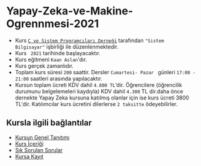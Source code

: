 # Yapay-Zeka-ve-Makine-Ogrennmesi-2021
+ Kurs [`C ve Sistem Programcıları Derneği`](http://www.csystem.org/) tarafından `"Sistem Bilgisayar"` işbirliği ile düzenlenmektedir.
+ Kurs ` 2021` tarihinde başlayacaktır.
+ Kurs eğitmeni `Kaan Aslan`'dır.
+ Kurs gerçek zamanlıdır.
+ Toplam kurs süresi `200` saattir. Dersler `Cumartesi- Pazar ` günleri `17:00 - 21:00` saatleri arasında yapılacaktır.
+ Kursun toplam ücreti KDV dahil `4.800 TL`‘dir. Öğrencilere (öğrencilik durumunu belgelemeleri kaydıyla) KDV dahil `4.300` TL dir.daha önce dernekte Yapay Zeka kursuna katılmış olanlar için ise kurs ücreti 3800 TL'dir. Katılımcılar kurs ücretini dilerlerse `2 taksitte` ödeyebilirler.

## Kursla ilgili bağlantılar
+ [Kursun Genel Tanıtımı](https://github.com/CSD-1993/Yapay-Zeka-ve-Makine-Ogrenmesi-2021/blob/main/kurs_tanitimi.md)
+ [Kurs İçeriği](https://github.com/CSD-1993/Yapay-Zeka-ve-Makine-Ogrenmesi-2021/blob/main/kurs_icerigi.md)
+ [Sık Sorulan Sorular](https://github.com/CSD-1993/Yapay-Zeka-ve-Makine-Ogrenmesi-2021/blob/main/sss.md)
+ [Kursa Kayıt]( https://zoom.us/meeting/register/tJMqd-qsqTMjEtRU0HlVWEa_kTHP-DJeWHcI)
